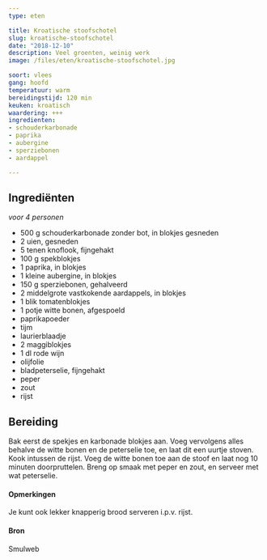 ```yaml
---
type: eten

title: Kroatische stoofschotel
slug: kroatische-stoofschotel
date: "2018-12-10"
description: Veel groenten, weinig werk
image: /files/eten/kroatische-stoofschotel.jpg

soort: vlees
gang: hoofd
temperatuur: warm
bereidingstijd: 120 min
keuken: kroatisch
waardering: +++
ingredienten:
- schouderkarbonade
- paprika
- aubergine
- sperziebonen
- aardappel

---
```


## Ingrediënten

*voor 4 personen*

* 500 g schouderkarbonade zonder bot, in blokjes gesneden
* 2 uien, gesneden
* 5 tenen knoflook, fijngehakt
* 100 g spekblokjes
* 1 paprika, in blokjes
* 1 kleine aubergine, in blokjes
* 150 g sperziebonen, gehalveerd
* 2 middelgrote vastkokende aardappels, in blokjes
* 1 blik tomatenblokjes
* 1 potje witte bonen, afgespoeld
* paprikapoeder
* tijm
* laurierblaadje
* 2 maggiblokjes
* 1 dl rode wijn
* olijfolie
* bladpeterselie, fijngehakt
* peper
* zout
* rijst

## Bereiding

Bak eerst de spekjes en karbonade blokjes aan. Voeg vervolgens alles behalve de witte bonen en de peterselie toe, en laat dit een uurtje stoven. Kook intussen de rijst. Voeg de witte bonen toe aan de stoof en laat nog 10 minuten doorpruttelen. Breng op smaak met peper en zout, en serveer met wat peterselie.

#### Opmerkingen

Je kunt ook lekker knapperig brood serveren i.p.v. rijst.

#### Bron

Smulweb
